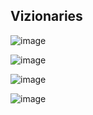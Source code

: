 ## Vizionaries

![image](https://github.com/KnuppLucas/Vizionaries/assets/102392874/afa2564c-4146-45c8-b328-4cedc8035196)

![image](https://github.com/KnuppLucas/Vizionaries/assets/102392874/da1fe612-9ce5-4398-862c-b7c14b152dec)

![image](https://github.com/KnuppLucas/Vizionaries/assets/102392874/64ccdb4d-3ed3-444d-ba02-a765e5c10c4b)

![image](https://github.com/KnuppLucas/Vizionaries/assets/102392874/74ee61be-bdbe-411a-b838-559334105a97)

